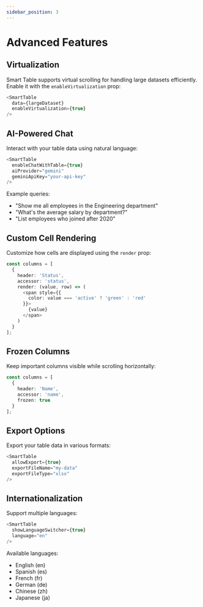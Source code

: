 ```yaml
---
sidebar_position: 3
---
```


# Advanced Features

## Virtualization

Smart Table supports virtual scrolling for handling large datasets efficiently. Enable it with the `enableVirtualization` prop:

```typescript
<SmartTable
  data={largeDataset}
  enableVirtualization={true}
/>
```

## AI-Powered Chat

Interact with your table data using natural language:

```typescript
<SmartTable
  enableChatWithTable={true}
  aiProvider="gemini"
  geminiApiKey="your-api-key"
/>
```

Example queries:
- "Show me all employees in the Engineering department"
- "What's the average salary by department?"
- "List employees who joined after 2020"

## Custom Cell Rendering

Customize how cells are displayed using the `render` prop:

```typescript
const columns = [
  {
    header: 'Status',
    accessor: 'status',
    render: (value, row) => (
      <span style={{ 
        color: value === 'active' ? 'green' : 'red' 
      }}>
        {value}
      </span>
    )
  }
];
```

## Frozen Columns

Keep important columns visible while scrolling horizontally:

```typescript
const columns = [
  {
    header: 'Name',
    accessor: 'name',
    frozen: true
  }
];
```

## Export Options

Export your table data in various formats:

```typescript
<SmartTable
  allowExport={true}
  exportFileName="my-data"
  exportFileType="xlsx"
/>
```

## Internationalization

Support multiple languages:

```typescript
<SmartTable
  showLanguageSwitcher={true}
  language="en"
/>
```

Available languages:
- English (en)
- Spanish (es)
- French (fr)
- German (de)
- Chinese (zh)
- Japanese (ja) 